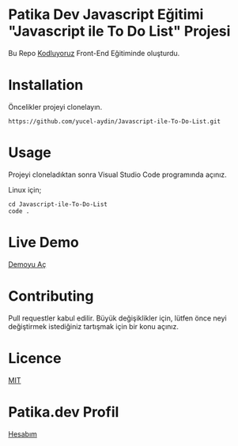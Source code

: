 # Patika Dev Javascript Eğitimi "Javascript ile To Do List" Projesi

Bu Repo [Kodluyoruz](https://www.kodluyoruz.org/)  Front-End Eğitiminde oluşturdu.

# Installation

Öncelikler projeyi clonelayın. 

    https://github.com/yucel-aydin/Javascript-ile-To-Do-List.git

# Usage
Projeyi cloneladıktan sonra Visual Studio Code programında açınız.

Linux için;

    cd Javascript-ile-To-Do-List
    code .
# Live Demo
[Demoyu Aç](https://dear-ultra-dandelion.glitch.me)

# Contributing
Pull requestler kabul edilir. Büyük değişiklikler için, lütfen önce neyi değiştirmek istediğiniz tartışmak için bir konu açınız.
# Licence
[MIT](https://choosealicense.com/licenses/mit/)

# Patika.dev Profil
[Hesabım](https://app.patika.dev/yck)

